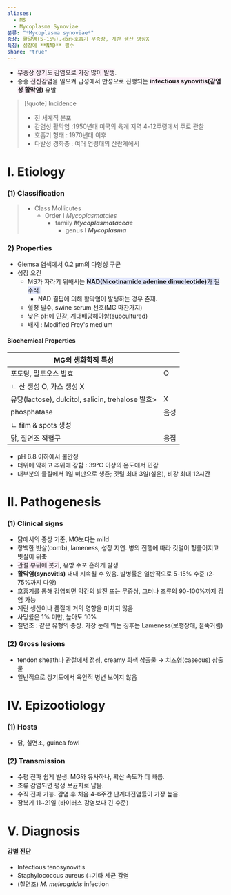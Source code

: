 ```yaml
---
aliases:
  - MS
  - Mycoplasma Synoviae
분류: "*Mycoplasma synoviae*"
증상: 활말염(5-15%).<br>호흡기 무증상, 계란 생산 영향X
특징: 성장에 **NAD** 필수
share: "true"
---
```

- <span style="background:#fceef8">무증상 상기도 감염으로 가장 많이 발생</span>.
- 종종 <span style="background:#fceef8">전신감염</span>을 일으켜 급성에서 만성으로 진행되는 <span style="background:#fceef8"><b>infectious synovitis(감염성 활막염)</b></span> 유발

>[!quote] Incidence
>- 전 세계적 분포
>-  감염성 활막염 :1950년대 미국의 육계 지역 4-12주령에서 주로 관찰
>- 호흡기 형태 : 1970년대 이후
>- 다발성 경화증 : 여러 연령대의 산란계에서
 
 # Ⅰ. Etiology
### (1) Classification
> - Class Mollicutes 
> 	- Order Ⅰ *Mycoplasmatales*
> 		- family ***Mycoplasmataceae***
> 			- genus Ⅰ ***Mycoplasma***
### 2) Properties
- Giemsa 염색에서 0.2 μm의 다형성 구균
- 성장 요건
	- MS가 자라기 위해서는 <span style="background:#e0e5fc"><b>NAD(Nicotinamide adenine dinucleotide)</b>가 필수적.</span>
		- NAD 결핍에 의해 활막염이 발생하는 경우 존재.
	- 혈청 필수, swine serum 선호(MG 마찬가지)
	- 낮은 pH에 민감, 계대배양해야함(subcultured)
	- 배지 : Modified Frey's medium

#### Biochemical Properties
| MG의 생화학적 특성                                   |     |
| --------------------------------------------- | --- |
| 포도당, 말토오스 발효                                  | O   |
| ㄴ 산 생성 O, 가스 생성 X                             |     |
| 유당(lactose), dulcitol, salicin, trehalose 발효> | X   |
| phosphatase                                   | 음성  |
| ㄴ film & spots 생성                             |     |
| 닭, 칠면조 적혈구                                    | 응집  |
- pH 6.8 이하에서 불안정
- 더위에 약하고 추위에 강함 : 39℃ 이상의 온도에서 민감
- 대부분의 물질에서 1일 미만으로 생존; 깃털 최대 3일(실온), 비강 최대 12시간

# Ⅱ. Pathogenesis
### (1) Clinical signs
- 닭에서의 증상 기준, MG보다는 mild
- 창백한 빗살(comb), lameness, 성장 지연. 병의 진행에 따라 깃털이 헝클어지고 빗살이 위축
- <span style="background:#fceef8">관절 부위에 붓기</span>, 유방 수포 흔하게 발생
- **활막염(synovitis)** 내내 지속될 수 있음. 발병률은 일반적으로 5-15% 수준 (2-75%까지 다양)
- 호흡기를 통해 감염되면 약간의 발진 또는 무증상, 그러나 조류의 90-100%까지 감염 가능
- 계란 생산이나 품질에 거의 영향을 미치지 않음
- 사망률은 1% 미만, 높아도 10% 
- 칠면조 : 같은 유형의 증상. 가장 눈에 띄는 징후는 Lameness(보행장애, 절뚝거림)
### (2) Gross lesions
- tendon sheath나 관절에서 점성, creamy 회색 삼출물 → 치즈형(caseous) 삼출물 
- 일반적으로 상기도에서 육안적 병변 보이지 않음
# Ⅳ. Epizootiology
### (1) Hosts
- 닭, 칠면조, guinea fowl
### (2) Transmission
- 수평 전파 쉽게 발생. MG와 유사하나, 확산 속도가 더 빠름.
- 조류 감염되면 평생 보균자로 남음.
- 수직 전파 가능. 감염 후 처음 4-6주간 난계대전염률이 가장 높음.
- 잠복기 11~21일 (바이러스 감염보다 긴 수준)

# Ⅴ.  Diagnosis
#### 감별 진단
- Infectious tenosynovitis
- Staphylococcus aureus (+기타 세균 감염
- (칠면조) *M. meleagridis* infection